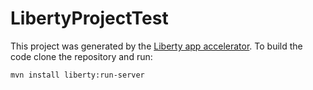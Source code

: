 # LibertyProjectTest

This project was generated by the [Liberty app accelerator](http://liberty-starter.wasdev.developer.ibm.com/start/api/). To build the code clone the repository and run:

```
mvn install liberty:run-server
```